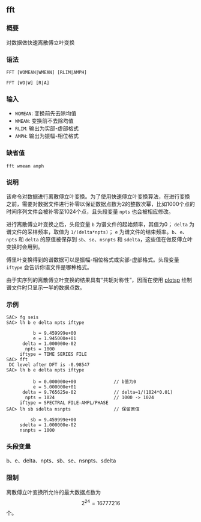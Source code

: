 ## fft

### 概要

对数据做快速离散傅立叶变换

### 语法

``` {.bash}
FFT [WOMEAN|WMEAN] [RLIM|AMPH]
```
``` {.bash}
FFT [WO|W] [R|A]
```

### 输入

- `WOMEAN`: 变换前先去除均值
- `WMEAN`: 变换前不去除均值
- `RLIM`: 输出为实部-虚部格式
- `AMPH`: 输出为振幅-相位格式

### 缺省值

``` {.bash}
fft wmean amph
```

### 说明

该命令对数据进行离散傅立叶变换。为了使用快速傅立叶变换算法，在进行变换
之前，需要对数据文件进行补零以保证数据点数为2的整数次幂，比如1000个点的
时间序列文件会被补零至1024个点，且头段变量 `npts` 也会被相应修改。

进行离散傅立叶变换之后，头段变量 `b` 为谱文件的起始频率，其值为0；
`delta` 为谱文件的采样频率，取值为 `1/(delta*npts)`； `e`
为谱文件的结束频率。`b`、`e`、`npts` 和 `delta` 的原值被保存到
`sb`、`se`、`nsnpts` 和 `sdelta`，这些值在做反傅立叶变换时会用到。

傅里叶变换得到的谱数据可以是振幅-相位格式或实部-虚部格式。头段变量
`iftype` 会告诉你谱文件是哪种格式。

由于实序列的离散傅立叶变换的结果具有“共轭对称性”，因而在使用
[plotsp](/commands/plotsp.md) 绘制谱文件时只显示一半的数据点数。

### 示例

``` {.bash}
SAC> fg seis
SAC> lh b e delta npts iftype

          b = 9.459999e+00
          e = 1.945000e+01
      delta = 1.000000e-02
       npts = 1000
     iftype = TIME SERIES FILE
SAC> fft
 DC level after DFT is -0.98547
SAC> lh b e delta npts iftype

          b = 0.000000e+00              // b值为0
          e = 5.000000e+01
      delta = 9.765625e-02              // delta=1/(1024*0.01)
       npts = 1024                      // 1000 -> 1024
     iftype = SPECTRAL FILE-AMPL/PHASE
SAC> lh sb sdelta nsnpts                // 保留原值

         sb = 9.459999e+00
     sdelta = 1.000000e-02
     nsnpts = 1000
```

### 头段变量

b、e、delta、npts、sb、se、nsnpts、sdelta

### 限制

离散傅立叶变换所允许的最大数据点数为 $$2^{24}=16777216$$ 个。
